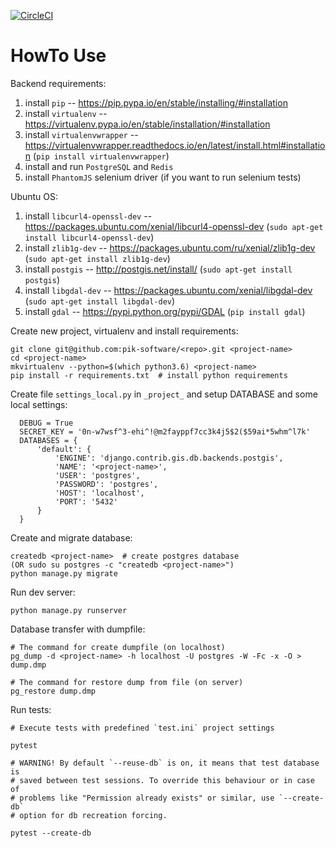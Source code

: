 [![CircleCI](https://circleci.com/gh/pik-software/django-service-boilerplate.svg?style=svg)](https://circleci.com/gh/pik-software/django-service-boilerplate)

# HowTo Use #

Backend requirements:

  1. install `pip` -- https://pip.pypa.io/en/stable/installing/#installation
  1. install `virtualenv` -- https://virtualenv.pypa.io/en/stable/installation/#installation
  1. install `virtualenvwrapper` -- https://virtualenvwrapper.readthedocs.io/en/latest/install.html#installation (`pip install virtualenvwrapper`)
  1. install and run `PostgreSQL` and `Redis`
  1. install `PhantomJS` selenium driver (if you want to run selenium tests)

Ubuntu OS:
1. install `libcurl4-openssl-dev` -- https://packages.ubuntu.com/xenial/libcurl4-openssl-dev (`sudo apt-get install libcurl4-openssl-dev`)
1. install `zlib1g-dev` -- https://packages.ubuntu.com/ru/xenial/zlib1g-dev (`sudo apt-get install zlib1g-dev`)
1. install `postgis` -- http://postgis.net/install/ (`sudo apt-get install postgis`)
1. install `libgdal-dev` -- https://packages.ubuntu.com/xenial/libgdal-dev (`sudo apt-get install libgdal-dev`)
1. install `gdal` -- https://pypi.python.org/pypi/GDAL (`pip install gdal`)

Create new project, virtualenv and install requirements:

    git clone git@github.com:pik-software/<repo>.git <project-name>
    cd <project-name>
    mkvirtualenv --python=$(which python3.6) <project-name>
    pip install -r requirements.txt  # install python requirements

Create file `settings_local.py` in `_project_` and setup DATABASE and some local settings:

      DEBUG = True
      SECRET_KEY = '0n-w7wsf^3-ehi^!@m2fayppf7cc3k4j5$2($59ai*5whm^l7k'
      DATABASES = {
          'default': {
              'ENGINE': 'django.contrib.gis.db.backends.postgis',
              'NAME': '<project-name>',
              'USER': 'postgres',
              'PASSWORD': 'postgres',
              'HOST': 'localhost',
              'PORT': '5432'
          }
      }

Create and migrate database:

    createdb <project-name>  # create postgres database
    (OR sudo su postgres -c "createdb <project-name>")
    python manage.py migrate

Run dev server:

    python manage.py runserver

Database transfer with dumpfile:

    # The command for create dumpfile (on localhost)
    pg_dump -d <project-name> -h localhost -U postgres -W -Fc -x -O > dump.dmp

    # The command for restore dump from file (on server)
    pg_restore dump.dmp

Run tests:

    # Execute tests with predefined `test.ini` project settings
    
    pytest

    # WARNING! By default `--reuse-db` is on, it means that test database is 
    # saved between test sessions. To override this behaviour or in case of 
    # problems like "Permission already exists" or similar, use `--create-db` 
    # option for db recreation forcing.
    
    pytest --create-db
